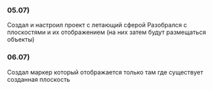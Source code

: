 ### 05.07) 
Создал и настроил проект с летающий сферой
Разобрался с плоскостями и их отображением (на них затем будут размещаться объекты)

### 06.07) 
Создал маркер который отображается только там где существует созданная плоскость
